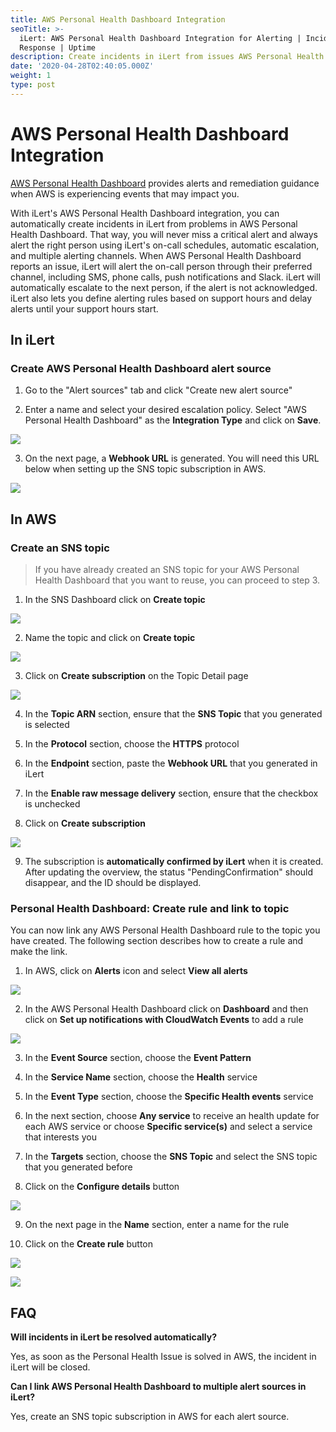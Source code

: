 ```yaml
---
title: AWS Personal Health Dashboard Integration
seoTitle: >-
  iLert: AWS Personal Health Dashboard Integration for Alerting | Incident
  Response | Uptime
description: Create incidents in iLert from issues AWS Personal Health Dashboard.
date: '2020-04-28T02:40:05.000Z'
weight: 1
type: post
---
```


# AWS Personal Health Dashboard Integration

[AWS Personal Health Dashboard](https://aws.amazon.com/premiumsupport/technology/personal-health-dashboard/) provides alerts and remediation guidance when AWS is experiencing events that may impact you.

With iLert's AWS Personal Health Dashboard integration, you can automatically create incidents in iLert from problems in AWS Personal Health Dashboard. That way, you will never miss a critical alert and always alert the right person using iLert's on-call schedules, automatic escalation, and multiple alerting channels. When AWS Personal Health Dashboard reports an issue, iLert will alert the on-call person through their preferred channel, including SMS, phone calls, push notifications and Slack. iLert will automatically escalate to the next person, if the alert is not acknowledged. iLert also lets you define alerting rules based on support hours and delay alerts until your support hours start.

## In iLert <a id="in-ilert"></a>

### Create AWS Personal Health Dashboard alert source <a id="create-alert-source"></a>

1. Go to the "Alert sources" tab and click "Create new alert source"

2. Enter a name and select your desired escalation policy. Select "AWS Personal Health Dashboard" as the **Integration Type** and click on **Save**.

![](../.gitbook/assets/awsphd9.png)

3. On the next page, a **Webhook URL** is generated. You will need this URL below when setting up the SNS topic subscription in AWS.

![](../.gitbook/assets/awsphd10.png)

## In AWS

### Create an SNS topic <a id="create-sns-topic"></a>

> If you have already created an SNS topic for your AWS Personal Health Dashboard that you want to reuse, you can proceed to step 3.

1. In the SNS Dashboard click on **Create topic**

![](../.gitbook/assets/awsphd0.png)

2. Name the topic and click on **Create topic**

![](../.gitbook/assets/awsphd1.png)

3. Click on **Create subscription** on the Topic Detail page

![](../.gitbook/assets/awsphd2.png)

4. In the **Topic ARN** section, ensure that the **SNS Topic** that you generated is selected

5. In the **Protocol** section, choose the **HTTPS** protocol

6. In the **Endpoint** section, paste the **Webhook URL** that you generated in iLert

7. In the **Enable raw message delivery** section, ensure that the checkbox is unchecked

8. Click on **Create subscription**

![](../.gitbook/assets/awsphd3.png)

9. The subscription is **automatically confirmed by iLert** when it is created. After updating the overview, the status "PendingConfirmation" should disappear, and the ID should be displayed.

### Personal Health Dashboard: Create rule and link to topic <a id="create-phd-rule"></a>

You can now link any AWS Personal Health Dashboard rule to the topic you have created. The following section describes how to create a rule and make the link.

1. In AWS, click on **Alerts** icon and select **View all alerts**

![](../.gitbook/assets/awsphd4.png)

2. In the AWS Personal Health Dashboard click on **Dashboard** and then click on **Set up notifications with CloudWatch Events** to add a rule

![](../.gitbook/assets/awsphd5.png)

3. In the **Event Source** section, choose the **Event Pattern**

4. In the **Service Name** section, choose the **Health** service

5. In the **Event Type** section, choose the **Specific Health events** service

6. In the next section, choose **Any service** to receive an health update for each AWS service or choose **Specific service\(s\)** and select a service that interests you

7. In the **Targets** section, choose the **SNS Topic** and select the SNS topic that you generated before

8. Click on the **Configure details** button

![](../.gitbook/assets/awsphd6.png)

9. On the next page in the **Name** section, enter a name for the rule

10. Click on the **Create rule** button

![](../.gitbook/assets/awsphd7.png)

![](../.gitbook/assets/awsphd8.png)

## FAQ <a id="faq"></a>

**Will incidents in iLert be resolved automatically?**

Yes, as soon as the Personal Health Issue is solved in AWS, the incident in iLert will be closed.

**Can I link AWS Personal Health Dashboard to multiple alert sources in iLert?**

Yes, create an SNS topic subscription in AWS for each alert source.

